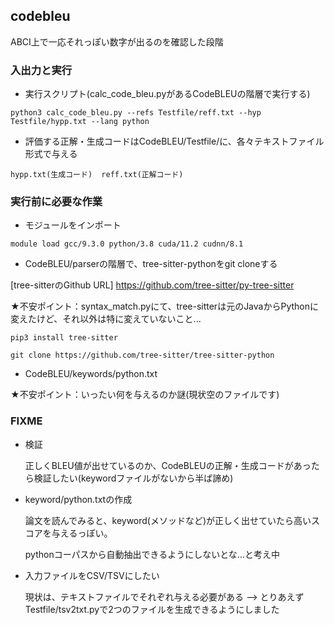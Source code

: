 ## codebleu
  ABCI上で一応それっぽい数字が出るのを確認した段階

### 入出力と実行
  - 実行スクリプト(calc_code_bleu.pyがあるCodeBLEUの階層で実行する)
  ```
  python3 calc_code_bleu.py --refs Testfile/reff.txt --hyp Testfile/hypp.txt --lang python
  ```
  
  - 評価する正解・生成コードはCodeBLEU/Testfile/に、各々テキストファイル形式で与える
  ```
  hypp.txt(生成コード)  reff.txt(正解コード)
  ```
  
### 実行前に必要な作業
  
  - モジュールをインポート
  ```
  module load gcc/9.3.0 python/3.8 cuda/11.2 cudnn/8.1
  ```
  - CodeBLEU/parserの階層で、tree-sitter-pythonをgit cloneする
  
  [tree-sitterのGithub URL] https://github.com/tree-sitter/py-tree-sitter
  
  ★不安ポイント：syntax_match.pyにて、tree-sitterは元のJavaからPythonに変えたけど、それ以外は特に変えていないこと...
  ```
  pip3 install tree-sitter
  
  git clone https://github.com/tree-sitter/tree-sitter-python
  ```
  
  - CodeBLEU/keywords/python.txt
  
  ★不安ポイント：いったい何を与えるのか謎(現状空のファイルです)

### FIXME
  - 検証
  
    正しくBLEU値が出せているのか、CodeBLEUの正解・生成コードがあったら検証したい(keywordファイルがないから半ば諦め)
  - keyword/python.txtの作成
  
    論文を読んでみると、keyword(メソッドなど)が正しく出せていたら高いスコアを与えるっぽい。
    
    pythonコーパスから自動抽出できるようにしないとな...と考え中
  - 入力ファイルをCSV/TSVにしたい
    
    現状は、テキストファイルでそれぞれ与える必要がある --> とりあえずTestfile/tsv2txt.pyで2つのファイルを生成できるようにしました
